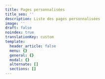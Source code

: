```yaml
---
title: Pages personnalisées
title_seo: ''
description: Liste des pages personnalisées
image: ''
draft: false
noindex: true
translationKey: custom
template:
  header_article: false
  menu: {}
  general: {}
  modal: {}
  alternate: []
  sections: []
---
```

